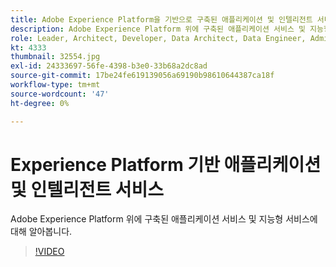 ```yaml
---
title: Adobe Experience Platform을 기반으로 구축된 애플리케이션 및 인텔리전트 서비스
description: Adobe Experience Platform 위에 구축된 애플리케이션 서비스 및 지능형 서비스에 대해 알아봅니다.
role: Leader, Architect, Developer, Data Architect, Data Engineer, Admin, User
kt: 4333
thumbnail: 32554.jpg
exl-id: 24333697-56fe-4398-b3e0-33b68a2dc8ad
source-git-commit: 17be24fe619139056a69190b98610644387ca18f
workflow-type: tm+mt
source-wordcount: '47'
ht-degree: 0%

---
```


# Experience Platform 기반 애플리케이션 및 인텔리전트 서비스

Adobe Experience Platform 위에 구축된 애플리케이션 서비스 및 지능형 서비스에 대해 알아봅니다.

>[!VIDEO](https://video.tv.adobe.com/v/32554?quality=12&learn=on)

